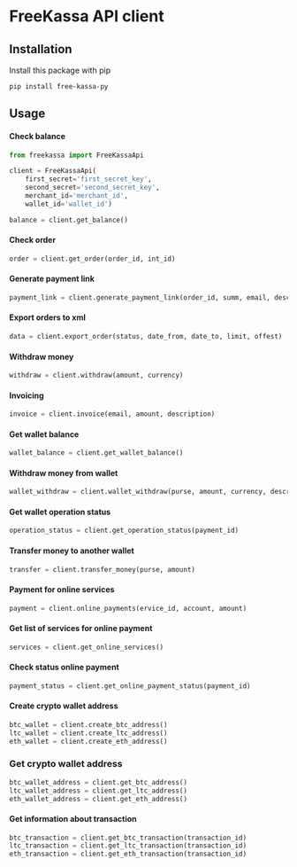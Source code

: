 FreeKassa API client
====================

Installation
-------------
Install this package with pip
```commandline
pip install free-kassa-py
```

Usage
-----
#### Check balance
```python
from freekassa import FreeKassaApi

client = FreeKassaApi(
    first_secret='first_secret_key',
    second_secret='second_secret_key',
    merchant_id='merchant_id',
    wallet_id='wallet_id')

balance = client.get_balance()
```

#### Check order
```python
order = client.get_order(order_id, int_id)
```

#### Generate payment link
```python
payment_link = client.generate_payment_link(order_id, summ, email, description)
```

#### Export orders to xml
```python
data = client.export_order(status, date_from, date_to, limit, offest)
```

#### Withdraw money
```python
withdraw = client.withdraw(amount, currency)
```

#### Invoicing
```python
invoice = client.invoice(email, amount, description)
```

#### Get wallet balance
```python
wallet_balance = client.get_wallet_balance()
```

#### Withdraw money from wallet
```python
wallet_withdraw = client.wallet_withdraw(purse, amount, currency, description, disable_exchange)
```

#### Get wallet operation status
```python
operation_status = client.get_operation_status(payment_id)
```

#### Transfer money to another wallet
```python
transfer = client.transfer_money(purse, amount)
```

#### Payment for online services
```python
payment = client.online_payments(ervice_id, account, amount)
```

#### Get list of services for online payment
```python
services = client.get_online_services()
```

#### Check status online payment
```python
payment_status = client.get_online_payment_status(payment_id)
```

#### Create crypto wallet address
```python
btc_wallet = client.create_btc_address()
ltc_wallet = client.create_ltc_address()
eth_wallet = client.create_eth_address()
```

### Get crypto wallet address
```python
btc_wallet_address = client.get_btc_address()
ltc_wallet_address = client.get_ltc_address()
eth_wallet_address = client.get_eth_address()
```

#### Get information about transaction
```python
btc_transaction = client.get_btc_transaction(transaction_id)
ltc_transaction = client.get_ltc_transaction(transaction_id)
eth_transaction = client.get_eth_transaction(transaction_id)
```
